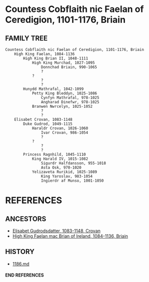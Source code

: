 # Countess Cobflaith nic Faelan of Ceredigion, 1101-1176, Briain

## FAMILY TREE 
```
Countess Cobflaith nic Faelan of Ceredigion, 1101-1176, Briain
	High King Faelan, 1084-1136
		High King Brian II, 1048-1111
			High King Murchad, 1027-1095
				Donnchad Briain, 990-1065
				?
			?
				?
				?
		Hunydd Mathrafal, 1042-1099
			Petty King Bleddyn, 1025-1086
				Cynfyn Mathrafal, 978-1025
				Angharad Dinefwr, 978-1025
			Branwen Nwrcelyn, 1025-1052
				?
				?				
	Elisabet Crovan, 1083-1148
		Duke Gudrod, 1049-1115
			Haraldr Crovan, 1026-1060
				Ivar Crovan, 986-1054
				?
			?
				?
				?
		Princess Ragnhild, 1045-1110
			King Harald IV, 1015-1082
				Sigurdr Halfdansson, 955-1018
				Asta Osk, 970-1020
			Yelizaveta Rurikid, 1025-1089
				King Yaroslav, 983-1054
				Ingierdr af Munso, 1001-1050
```


# REFERENCES

## ANCESTORS
* [Elisabet Gudrodsdatter, 1083-1148, Crovan](elisabet_gudrodsdatter_1083.md)
* [High King Faelan mac Brian of Ireland, 1084-1136, Briain](faelan_mac_brian_1084.md)

## HISTORY
* [1186.md](../h/1186.md)

#### END REFERENCES
